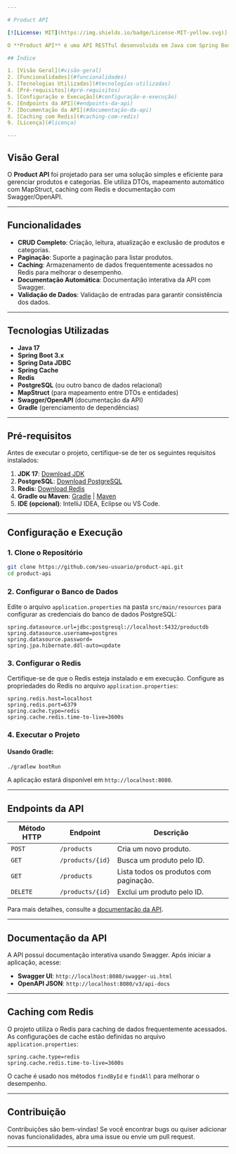 ```yaml
---

# Product API

[![License: MIT](https://img.shields.io/badge/License-MIT-yellow.svg)](https://opensource.org/licenses/MIT)

O **Product API** é uma API RESTful desenvolvida em Java com Spring Boot para gerenciar produtos e categorias. A API oferece operações CRUD (Create, Read, Update, Delete) e suporta paginação, caching com Redis e documentação automática com Swagger.

## Índice

1. [Visão Geral](#visão-geral)
2. [Funcionalidades](#funcionalidades)
3. [Tecnologias Utilizadas](#tecnologias-utilizadas)
4. [Pré-requisitos](#pré-requisitos)
5. [Configuração e Execução](#configuração-e-execução)
6. [Endpoints da API](#endpoints-da-api)
7. [Documentação da API](#documentação-da-api)
8. [Caching com Redis](#caching-com-redis)
9. [Licença](#licença)

---
```


## Visão Geral

O **Product API** foi projetado para ser uma solução simples e eficiente para gerenciar produtos e categorias. Ele utiliza DTOs, mapeamento automático com MapStruct, caching com Redis e documentação com Swagger/OpenAPI.

---

## Funcionalidades

- **CRUD Completo**: Criação, leitura, atualização e exclusão de produtos e categorias.
- **Paginação**: Suporte a paginação para listar produtos.
- **Caching**: Armazenamento de dados frequentemente acessados no Redis para melhorar o desempenho.
- **Documentação Automática**: Documentação interativa da API com Swagger.
- **Validação de Dados**: Validação de entradas para garantir consistência dos dados.

---

## Tecnologias Utilizadas

- **Java 17**
- **Spring Boot 3.x**
- **Spring Data JDBC**
- **Spring Cache**
- **Redis**
- **PostgreSQL** (ou outro banco de dados relacional)
- **MapStruct** (para mapeamento entre DTOs e entidades)
- **Swagger/OpenAPI** (documentação da API)
- **Gradle** (gerenciamento de dependências)

---

## Pré-requisitos

Antes de executar o projeto, certifique-se de ter os seguintes requisitos instalados:

1. **JDK 17**: [Download JDK](https://www.oracle.com/java/technologies/javase-jdk17-downloads.html)
2. **PostgreSQL**: [Download PostgreSQL](https://www.postgresql.org/download/)
3. **Redis**: [Download Redis](https://redis.io/download)
4. **Gradle ou Maven**: [Gradle](https://gradle.org/install/) | [Maven](https://maven.apache.org/install.html)
5. **IDE (opcional)**: IntelliJ IDEA, Eclipse ou VS Code.

---

## Configuração e Execução

### 1. Clone o Repositório

```bash
git clone https://github.com/seu-usuario/product-api.git
cd product-api
```

### 2. Configurar o Banco de Dados

Edite o arquivo `application.properties` na pasta `src/main/resources` para configurar as credenciais do banco de dados PostgreSQL:

```properties
spring.datasource.url=jdbc:postgresql://localhost:5432/productdb
spring.datasource.username=postgres
spring.datasource.password=
spring.jpa.hibernate.ddl-auto=update
```

### 3. Configurar o Redis

Certifique-se de que o Redis esteja instalado e em execução. Configure as propriedades do Redis no arquivo `application.properties`:

```properties
spring.redis.host=localhost
spring.redis.port=6379
spring.cache.type=redis
spring.cache.redis.time-to-live=3600s
```

### 4. Executar o Projeto

#### Usando Gradle:
```bash
./gradlew bootRun
```

A aplicação estará disponível em `http://localhost:8080`.

---

## Endpoints da API

| Método HTTP | Endpoint               | Descrição                                   |
|-------------|------------------------|---------------------------------------------|
| `POST`      | `/products`            | Cria um novo produto.                       |
| `GET`       | `/products/{id}`       | Busca um produto pelo ID.                   |
| `GET`       | `/products`            | Lista todos os produtos com paginação.      |
| `DELETE`    | `/products/{id}`       | Exclui um produto pelo ID.                  |

Para mais detalhes, consulte a [documentação da API](#documentação-da-api).

---

## Documentação da API

A API possui documentação interativa usando Swagger. Após iniciar a aplicação, acesse:

- **Swagger UI**: `http://localhost:8080/swagger-ui.html`
- **OpenAPI JSON**: `http://localhost:8080/v3/api-docs`

---

## Caching com Redis

O projeto utiliza o Redis para caching de dados frequentemente acessados. As configurações de cache estão definidas no arquivo `application.properties`:

```properties
spring.cache.type=redis
spring.cache.redis.time-to-live=3600s
```

O cache é usado nos métodos `findById` e `findAll` para melhorar o desempenho.

---

## Contribuição

Contribuições são bem-vindas! Se você encontrar bugs ou quiser adicionar novas funcionalidades, abra uma issue ou envie um pull request.

---


